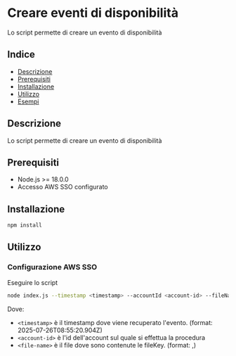 # Creare eventi di disponibilità

Lo script permette di creare un evento di disponibilità

## Indice

* [Descrizione](#descrizione)
* [Prerequisiti](#prerequisiti)
* [Installazione](#installazione)
* [Utilizzo](#utilizzo)
* [Esempi](#esempi)

## Descrizione

Lo script permette di creare un evento di disponibilità

## Prerequisiti

- Node.js >= 18.0.0
- Accesso AWS SSO configurato

## Installazione

```bash
npm install
```

## Utilizzo

### Configurazione AWS SSO

Eseguire lo script
```bash
node index.js --timestamp <timestamp> --accountId <account-id> --fileName <file-name>
```

Dove:
- `<timestamp>` è il timestamp dove viene recuperato l'evento. (format: 2025-07-26T08:55:20.904Z)
- `<account-id>` è l'id dell'account sul quale si effettua la procedura
- `<file-name>` è il file dove sono contenute le fileKey. (format: <filekey>,<size>)
